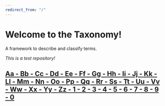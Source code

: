 ```yaml
---
redirect_from: "/"
---
```


# Welcome to the Taxonomy! 

A framework to describe and classify terms.

*This is a test repository!*

## [Aa - ](Aa.md) [Bb - ](Bb.md) [Cc - ](Cc.md) [Dd - ](Dd.md) [Ee - ](Ee.md) [Ff - ](Ff.md) [Gg - ](Gg.md) [Hh - ](Hh.md) [Ii - ](Ii.md) [Jj - ](Jj.md) [Kk - ](Kk.md) [Ll - ](Ll.md) [Mm - ](Mm.md) [Nn - ](Nn.md) [Oo - ](Oo.md) [Pp - ](Pp.md) [Qq - ](Qq.md) [Rr - ](Rr.md) [Ss - ](Ss.md) [Tt - ](Tt.md) [Uu - ](Uu.md) [Vv - ](Vv.md) [Ww - ](Ww.md) [Xx - ](Xx.md) [Yy - ](Yy.md) [Zz - ](Zz.md) [1 - ](1.md) [2 - ](2.md) [3 - ](3.md) [4 - ](4.md) [5 - ](5.md) [6 - ](6.md) [7 - ](7.md) [8 - ](8.md) [9 - ](9.md) [0  ](0.md)


